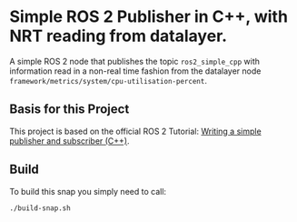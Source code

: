 # Simple ROS 2 Publisher in C++, with NRT reading from datalayer.

A simple ROS 2 node that publishes the topic `ros2_simple_cpp` with information read in a non-real time fashion from the datalayer node `framework/metrics/system/cpu-utilisation-percent`.


## Basis for this Project

This project is based on the official ROS 2 Tutorial: [Writing a simple publisher and subscriber (C++)](https://docs.ros.org/en/humble/Tutorials/Beginner-Client-Libraries/Writing-A-Simple-Cpp-Publisher-And-Subscriber.html#writing-a-simple-publisher-and-subscriber-c).


## Build
To build this snap you simply need to call:

```bash
./build-snap.sh
```